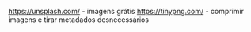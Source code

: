 https://unsplash.com/ - imagens grátis
https://tinypng.com/ - comprimir imagens e tirar metadados desnecessários